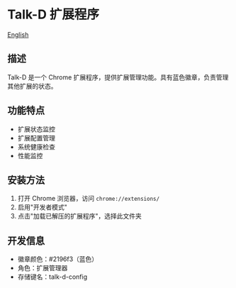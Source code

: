 # Talk-D 扩展程序

[English](README.md)

## 描述
Talk-D 是一个 Chrome 扩展程序，提供扩展管理功能。具有蓝色徽章，负责管理其他扩展的状态。

## 功能特点
- 扩展状态监控
- 扩展配置管理
- 系统健康检查
- 性能监控

## 安装方法
1. 打开 Chrome 浏览器，访问 `chrome://extensions/`
2. 启用"开发者模式"
3. 点击"加载已解压的扩展程序"，选择此文件夹

## 开发信息
- 徽章颜色：#2196f3（蓝色）
- 角色：扩展管理器
- 存储键名：talk-d-config